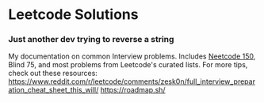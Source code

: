 # Leetcode Solutions

### Just another dev trying to reverse a string

My documentation on common Interview problems. Includes [Neetcode 150](https://neetcode.io/roadmap), Blind 75, and most problems from Leetcode's curated lists. 
For more tips, check out these resources:
https://www.reddit.com/r/leetcode/comments/zesk0n/full_interview_preparation_cheat_sheet_this_will/
https://roadmap.sh/


